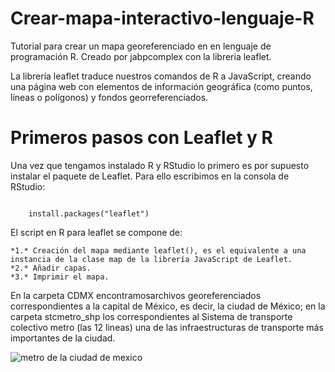 # Crear-mapa-interactivo-lenguaje-R

Tutorial para crear un mapa georeferenciado en en lenguaje de programación R. Creado por jabpcomplex  con la libreria leaflet.

La librería leaflet traduce nuestros comandos de R a JavaScript, creando una página web con elementos de información geográfica (como puntos, líneas o polígonos) y fondos georreferenciados.

# Primeros pasos con Leaflet y R

Una vez que tengamos instalado R y RStudio lo primero es por supuesto instalar el paquete de Leaflet. Para ello escribimos en la consola de RStudio:


```shell

    install.packages("leaflet")

```  

El script en R para leaflet se compone de:

    *1.* Creación del mapa mediante leaflet(), es el equivalente a una instancia de la clase map de la librería JavaScript de Leaflet.
    *2.* Añadir capas.
    *3.* Imprimir el mapa.


En la carpeta CDMX encontramosarchivos georeferenciados correspondientes a la capital de México, es decir, la ciudad de México; en la carpeta stcmetro_shp los correspondientes al Sistema de transporte colectivo metro (las 12 lineas) una de las infraestructuras de transporte más importantes de la ciudad.

![metro de la ciudad de mexico](https://www.mexicodesconocido.com.mx/wp-content/uploads/2018/08/mapa-metro-cdmx-grande-web-769x1024.jpg)

